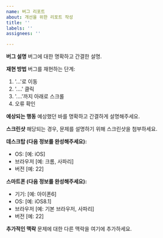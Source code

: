 ```yaml
---
name: 버그 리포트
about: 개선을 위한 리포트 작성
title: ''
labels: ''
assignees: ''

---
```


**버그 설명**
버그에 대한 명확하고 간결한 설명.

**재현 방법**
버그를 재현하는 단계:
1. '...'로 이동
2. '....' 클릭
3. '....'까지 아래로 스크롤
4. 오류 확인

**예상되는 행동**
예상했던 바를 명확하고 간결하게 설명해주세요.

**스크린샷**
해당되는 경우, 문제를 설명하기 위해 스크린샷을 첨부하세요.

**데스크탑 (다음 정보를 완성해주세요):**
- OS: [예: iOS]
- 브라우저 [예: 크롬, 사파리]
- 버전 [예: 22]

**스마트폰 (다음 정보를 완성해주세요):**
- 기기: [예: 아이폰6]
- OS: [예: iOS8.1]
- 브라우저 [예: 기본 브라우저, 사파리]
- 버전 [예: 22]

**추가적인 맥락**
문제에 대한 다른 맥락을 여기에 추가하세요.
